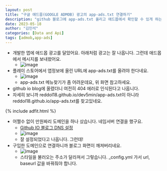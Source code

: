 ```yaml
---
layout: post
title: "구글 애드몹(GOOGLE ADMOB) 광고의 app-ads.txt 연결하기"
description: "github 블로그에 app-ads.txt 올리고 애드몹에서 확인할 수 있게 하는 방법을 설명합니다."
date: 2023-05-18
author: "김민석"
categories: [Data and Api]
tags: [admob,app-ads]
---
```

- 개발한 앱에 애드몹 광고를 달았어요. 아래처럼 광고는 잘 나옵니다. 그런데 애드몹에서 메시지를 보내왔어요.
  - ![image](https://github.com/reddol18/dev5min/assets/15623847/06f1d9eb-1400-4255-8297-2b59f62348b3)
- 플레이 스토어에서 앱정보에 올린 URL에 app-ads.txt를 올려야 한다네요.
  - ![image](https://github.com/reddol18/dev5min/assets/15623847/d5ac4c06-4cc8-44ab-b9ed-3dd696835ea0)
  - app-ads.txt 메뉴찾기가 좀 어려운데요, 위 화면 참고하세요.
- github io blog에 올렸더니 여전히 404 에러로 인식된다고 나옵니다.
- 자세히 보니까 reddol18.github.io/dev5min/app-ads.txt이 아니라 reddol18.github.io/app-ads.txt를 찾고있네요.
  
{% include adfit.html %}

- 어쩔수 없이 만원짜리 도메인을 하나 샀습니다. 네임서버 연결을 했구요.
  - [Github IO 블로그 DNS 설정](https://kyungyeon.dev/posts/24)
  - ![image](https://github.com/reddol18/dev5min/assets/15623847/1f3a0511-2e16-4f55-b8d5-f53ec4739b25)
  - 잘 설정되었다고 나옵니다. 그런데!
- 구입한 도메인으로 연결하니까 블로그 화면이 깨져버리네요.
  - ![image](https://github.com/reddol18/dev5min/assets/15623847/17f237b0-8e3d-4fbb-82d7-db3948590181)
  - 스타일을 불러오는 주소가 달라져서 그렇습니다. _config.yml 가서 url, baseurl 값을 바꿔줘야 합니다.

